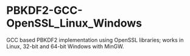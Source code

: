 PBKDF2-GCC-OpenSSL_Linux_Windows
================================

GCC based PBKDF2 implementation using OpenSSL libraries; works in Linux, 32-bit and 64-bit Windows with MinGW.
